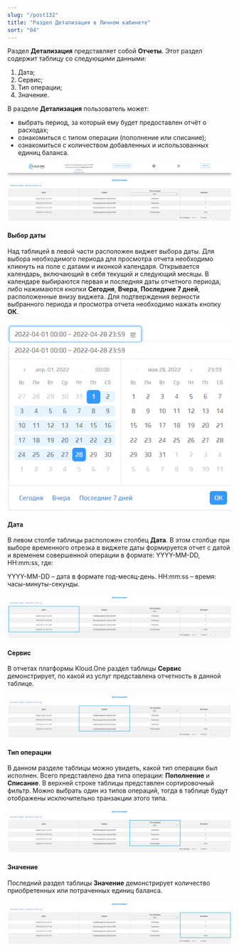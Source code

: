 ```yaml
---
slug: "/post132"
title: "Раздел Детализация в Личном кабинете"
sort: "04"
---
```


 Раздел **Детализация** представляет собой **Отчеты**. Этот раздел содержит таблицу со следующими данными:  
1. Дата;  
2. Сервис;  
3. Тип операции;  
4. Значение.  

В разделе **Детализация** пользователь может:  
- выбрать период, за который ему будет предоставлен отчёт о расходах;  
- ознакомиться с типом операции (пополнение или списание);
- ознакомиться с количеством добавленных и использованных единиц баланса.

![Картинка](./images_shop/reports_details.png "Виджет выбора отчетного периода")

#### Выбор даты

Над таблицей в левой части расположен виджет выбора даты. Для выбора необходимого периода для просмотра отчета необходимо кликнуть на поле с датами и иконкой календаря. Открывается календарь, включающий в себя текущий и следующий месяцы. В календаре выбираются первая и последняя даты отчетного периода, либо нажимаются кнопки **Сегодня**, **Вчера**, **Последние 7 дней**, расположенные внизу виджета. Для подтверждения верности выбранного периода и просмотра отчета необходимо нажать кнопку **ОК**.

![Картинка](./images_shop/reports_calendar_shop.png "Виджет выбора отчетного периода")

#### Дата

В левом столбе таблицы расположен столбец **Дата**. В этом столбце при выборе временного отрезка в виджете даты формируется отчет с датой и временем совершенной операции в формате: 
YYYY-MM-DD, HH:mm:ss, где:

YYYY-MM-DD – дата в формате год-месяц-день.
HH:mm:ss – время: часы-минуты-секунды.

![Картинка](./images_shop/reports_data.png "Дата в отчетном периоде")

#### Сервис

В отчетах платформы Kloud.One раздел таблицы **Сервис** демонстрирует, по какой из услуг представлена отчетность в данной таблице.

![Картинка](./images_shop/reports_service_shop.png "Сервис в отчетной таблице")

#### Тип операции

В данном разделе таблицы можно увидеть, какой тип операции был исполнен. Всего представлено два типа операции: **Пополнение** и **Списание**. В верхней строке таблицы представлен сортировочный фильтр. Можно выбрать один из типов операций, тогда в таблице будут отображены исключительно транзакции этого типа.

![Картинка](./images_shop/reports_operation_shop.png "Тип операции в отчетной таблице")

#### Значение

Последний раздел таблицы **Значение** демонстрирует количество приобретенных или потраченных единиц баланса.

![Картинка](./images_shop/reports_unit_time.png "Значение в отчетной таблице")


